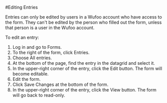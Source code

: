 #Editing Entries

Entries can only be edited by users in a Wufoo account who have access to the form. They can't be edited by the person who filled out the form, unless that person is a user in the Wufoo account.

To edit an entry:

1. Log in and go to Forms.
2. To the right of the form, click Entries.
3. Choose All entries.
4. At the bottom of the page, find the entry in the datagrid and select it.
5. In the upper-right corner of the entry, click the Edit button. The form will become editable.
6. Edit the form.
7. Click Save Changes at the bottom of the form.
8. In the upper-right corner of the entry, click the View button. The form will go back to read-only.